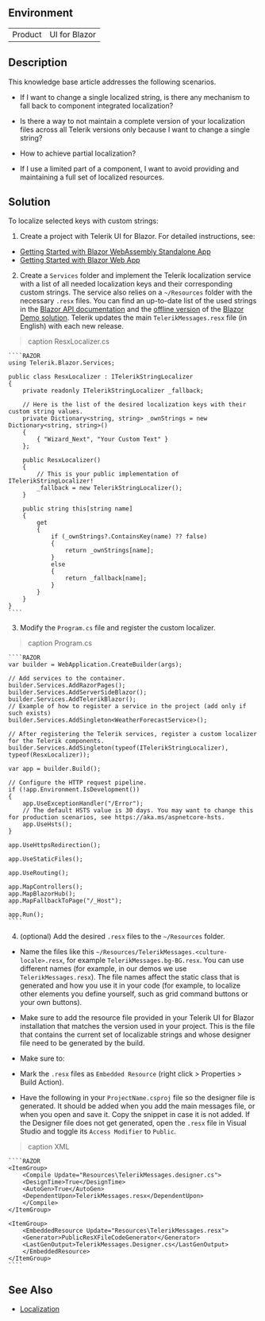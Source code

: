 
## Environment

<table>
<tbody>
<tr>
<td>Product</td>
<td>UI for Blazor</td>
</tr>
</tbody>
</table>

## Description

This knowledge base article addresses the following scenarios.

* If I want to change a single localized string, is there any mechanism to fall back to component integrated localization?

* Is there a way to not maintain a complete version of your localization files across all Telerik versions only because I want to change a single string?

* How to achieve partial localization?

* If I use a limited part of a component, I want to avoid providing and maintaining a full set of localized resources.

## Solution

To localize selected keys with custom strings:

1. Create a project with Telerik UI for Blazor. For detailed instructions, see:
* [Getting Started with Blazor WebAssembly Standalone App](slug:getting-started/client-side)
* [Getting Started with Blazor Web App](slug:getting-started/web-app)
2. Create a `Services` folder and implement the Telerik localization service with a list of all needed localization keys and their corresponding custom strings. The service also relies on a `~/Resources` folder with the necessary `.resx` files. You can find an up-to-date list of the used strings in the [Blazor API documentation](slug:Telerik.Blazor.Resources.Messages) and the [offline version](https://www.telerik.com/account/my-downloads) of the [Blazor Demo solution](https://demos.telerik.com/blazor-ui). Telerik updates the main `TelerikMessages.resx` file (in English) with each new release.
>caption ResxLocalizer.cs

<div class="skip-repl"></div>

    ````RAZOR
    using Telerik.Blazor.Services;

    public class ResxLocalizer : ITelerikStringLocalizer
    {
        private readonly ITelerikStringLocalizer _fallback;

        // Here is the list of the desired localization keys with their custom string values.
        private Dictionary<string, string> _ownStrings = new Dictionary<string, string>()
        {
            { "Wizard_Next", "Your Custom Text" }
        };

        public ResxLocalizer()
        {
            // This is your public implementation of ITelerikStringLocalizer!
            _fallback = new TelerikStringLocalizer();
        }

        public string this[string name]
        {
            get
            {
                if (_ownStrings?.ContainsKey(name) ?? false)
                {
                    return _ownStrings[name];
                }
                else
                {
                    return _fallback[name];
                }
            }
        }
    }
    ````
3. Modify the `Program.cs` file and register the custom localizer.
>caption Program.cs

<div class="skip-repl"></div>

    ````RAZOR
    var builder = WebApplication.CreateBuilder(args);

    // Add services to the container.
    builder.Services.AddRazorPages();
    builder.Services.AddServerSideBlazor();
    builder.Services.AddTelerikBlazor();
    // Example of how to register a service in the project (add only if such exists)
    builder.Services.AddSingleton<WeatherForecastService>();

    // After registering the Telerik services, register a custom localizer for the Telerik components.
    builder.Services.AddSingleton(typeof(ITelerikStringLocalizer), typeof(ResxLocalizer));

    var app = builder.Build();

    // Configure the HTTP request pipeline.
    if (!app.Environment.IsDevelopment())
    {
        app.UseExceptionHandler("/Error");
        // The default HSTS value is 30 days. You may want to change this for production scenarios, see https://aka.ms/aspnetcore-hsts.
        app.UseHsts();
    }

    app.UseHttpsRedirection();

    app.UseStaticFiles();

    app.UseRouting();

    app.MapControllers();
    app.MapBlazorHub();
    app.MapFallbackToPage("/_Host");

    app.Run();
    ````
4. (optional) Add the desired `.resx` files to the `~/Resources` folder.

* Name the files like this `~/Resources/TelerikMessages.<culture-locale>.resx`, for example `TelerikMessages.bg-BG.resx`. You can use different names (for example, in our demos we use `TelerikMessages.resx`). The file names affect the static class that is generated and how you use it in your code (for example, to localize other elements you define yourself, such as grid command buttons or your own buttons).

* Make sure to add the resource file provided in your Telerik UI for Blazor installation that matches the version used in your project. This is the file that contains the current set of localizable strings and whose designer file need to be generated by the build.

* Make sure to:

* Mark the `.resx` files as `Embedded Resource` (right click > Properties > Build Action).
* Have the following in your `ProjectName.csproj` file so the designer file is generated. It should be added when you add the main messages file, or when you open and save it. Copy the snippet in case it is not added. If the Designer file does not get generated, open the `.resx` file in Visual Studio and toggle its `Access Modifier` to `Public`.
>caption XML

<div class="skip-repl"></div>

    ````RAZOR
    <ItemGroup>
        <Compile Update="Resources\TelerikMessages.designer.cs">
        <DesignTime>True</DesignTime>
        <AutoGen>True</AutoGen>
        <DependentUpon>TelerikMessages.resx</DependentUpon>
        </Compile>
    </ItemGroup>

    <ItemGroup>
        <EmbeddedResource Update="Resources\TelerikMessages.resx">
        <Generator>PublicResXFileCodeGenerator</Generator>
        <LastGenOutput>TelerikMessages.Designer.cs</LastGenOutput>
        </EmbeddedResource>
    </ItemGroup>
    ````

## See Also

* [Localization](slug:globalization-localization)
